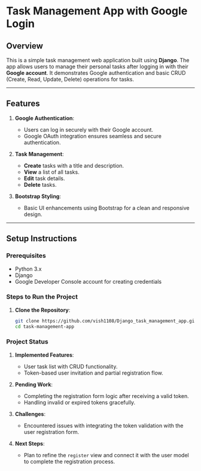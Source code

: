# Task Management App with Google Login

## **Overview**

This is a simple task management web application built using **Django**. The app allows users to manage their personal tasks after logging in with their **Google account**. It demonstrates Google authentication and basic CRUD (Create, Read, Update, Delete) operations for tasks.

---

## **Features**

1. **Google Authentication**:  
   - Users can log in securely with their Google account.  
   - Google OAuth integration ensures seamless and secure authentication.

2. **Task Management**:  
   - **Create** tasks with a title and description.  
   - **View** a list of all tasks.  
   - **Edit** task details.  
   - **Delete** tasks.  

3. **Bootstrap Styling**:  
   - Basic UI enhancements using Bootstrap for a clean and responsive design.

---

## **Setup Instructions**

### **Prerequisites**
- Python 3.x
- Django
- Google Developer Console account for creating credentials

### **Steps to Run the Project**

1. **Clone the Repository**:
   ```bash
   git clone https://github.com/vish1108/Django_task_management_app.git
   cd task-management-app


### Project Status

1. **Implemented Features**:
   - User task list with CRUD functionality.
   - Token-based user invitation and partial registration flow.

2. **Pending Work**:
   - Completing the registration form logic after receiving a valid token.
   - Handling invalid or expired tokens gracefully.

3. **Challenges**:
   - Encountered issues with integrating the token validation with the user registration form.

4. **Next Steps**:
   - Plan to refine the `register` view and connect it with the user model to complete the registration process.

